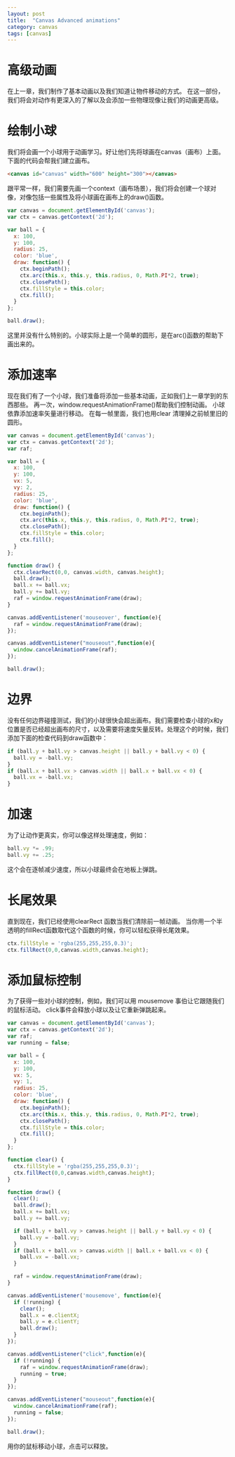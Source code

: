 ```yaml
---
layout: post
title:  "Canvas Advanced animations"
category: canvas
tags: [canvas]
---
```


# 高级动画
在上一章，我们制作了基本动画以及我们知道让物件移动的方式。
在这一部份，我们将会对动作有更深入的了解以及会添加一些物理现像让我们的动画更高级。

# 绘制小球
我们将会画一个小球用于动画学习。好让他们先将球画在canvas（画布）上面。下面的代码会帮我们建立画布。
```html
<canvas id="canvas" width="600" height="300"></canvas>
```
跟平常一样，我们需要先画一个context（画布场景），我们将会创建一个球对像，对像包括一些属性及将小球画在画布上的draw()函数。
```js
var canvas = document.getElementById('canvas');
var ctx = canvas.getContext('2d');

var ball = {
  x: 100,
  y: 100,
  radius: 25,
  color: 'blue',
  draw: function() {
    ctx.beginPath();
    ctx.arc(this.x, this.y, this.radius, 0, Math.PI*2, true);
    ctx.closePath();
    ctx.fillStyle = this.color;
    ctx.fill();
  }
};

ball.draw();
```
这里并没有什么特别的。小球实际上是一个简单的圆形，是在arc()函数的帮助下画出来的。

# 添加速率
现在我们有了一个小球，我们准备将添加一些基本动画，正如我们上一章学到的东西那些。
再一次，window.requestAnimationFrame()帮助我们控制动画。
小球依靠添加速率矢量进行移动。
在每一帧里面，我们也用clear 清理掉之前帧里旧的圆形。
```js
var canvas = document.getElementById('canvas');
var ctx = canvas.getContext('2d');
var raf;

var ball = {
  x: 100,
  y: 100,
  vx: 5,
  vy: 2,
  radius: 25,
  color: 'blue',
  draw: function() {
    ctx.beginPath();
    ctx.arc(this.x, this.y, this.radius, 0, Math.PI*2, true);
    ctx.closePath();
    ctx.fillStyle = this.color;
    ctx.fill();
  }
};

function draw() {
  ctx.clearRect(0,0, canvas.width, canvas.height);
  ball.draw();
  ball.x += ball.vx;
  ball.y += ball.vy;
  raf = window.requestAnimationFrame(draw);
}

canvas.addEventListener('mouseover', function(e){
  raf = window.requestAnimationFrame(draw);
});

canvas.addEventListener("mouseout",function(e){
  window.cancelAnimationFrame(raf);
});

ball.draw();
```

# 边界
没有任何边界碰撞测试，我们的小球很快会超出画布。我们需要检查小球的x和y位置是否已经超出画布的尺寸，以及需要将速度矢量反转。处理这个的时候，我们添加下面的检查代码到draw函数中：

```js
if (ball.y + ball.vy > canvas.height || ball.y + ball.vy < 0) {
  ball.vy = -ball.vy;
}
if (ball.x + ball.vx > canvas.width || ball.x + ball.vx < 0) {
  ball.vx = -ball.vx;
}
```

# 加速
为了让动作更真实，你可以像这样处理速度，例如：
```js
ball.vy *= .99;
ball.vy += .25;
```
这个会在逐帧减少速度，所以小球最终会在地板上弹跳。

# 长尾效果
直到现在，我们已经使用clearRect 函数当我们清除前一帧动画。
当你用一个半透明的fillRect函数取代这个函数的时候，你可以轻松获得长尾效果。
```js
ctx.fillStyle = 'rgba(255,255,255,0.3)';
ctx.fillRect(0,0,canvas.width,canvas.height);
```

# 添加鼠标控制 
为了获得一些对小球的控制，例如，我们可以用 mousemove 事伯让它跟随我们的鼠标活动。
click事件会释放小球以及让它重新弹跳起来。

```js
var canvas = document.getElementById('canvas');
var ctx = canvas.getContext('2d');
var raf;
var running = false;

var ball = {
  x: 100,
  y: 100,
  vx: 5,
  vy: 1,
  radius: 25,
  color: 'blue',
  draw: function() {
    ctx.beginPath();
    ctx.arc(this.x, this.y, this.radius, 0, Math.PI*2, true);
    ctx.closePath();
    ctx.fillStyle = this.color;
    ctx.fill();
  }
};

function clear() {
  ctx.fillStyle = 'rgba(255,255,255,0.3)';
  ctx.fillRect(0,0,canvas.width,canvas.height);
}

function draw() {
  clear();
  ball.draw();
  ball.x += ball.vx;
  ball.y += ball.vy;

  if (ball.y + ball.vy > canvas.height || ball.y + ball.vy < 0) {
    ball.vy = -ball.vy;
  }
  if (ball.x + ball.vx > canvas.width || ball.x + ball.vx < 0) {
    ball.vx = -ball.vx;
  }

  raf = window.requestAnimationFrame(draw);
}

canvas.addEventListener('mousemove', function(e){
  if (!running) {
    clear();
    ball.x = e.clientX;
    ball.y = e.clientY;
    ball.draw();
  }
});

canvas.addEventListener("click",function(e){
  if (!running) {
    raf = window.requestAnimationFrame(draw);
    running = true;
  }
});

canvas.addEventListener("mouseout",function(e){
  window.cancelAnimationFrame(raf);
  running = false;
});

ball.draw();
```
用你的鼠标移动小球，点击可以释放。
